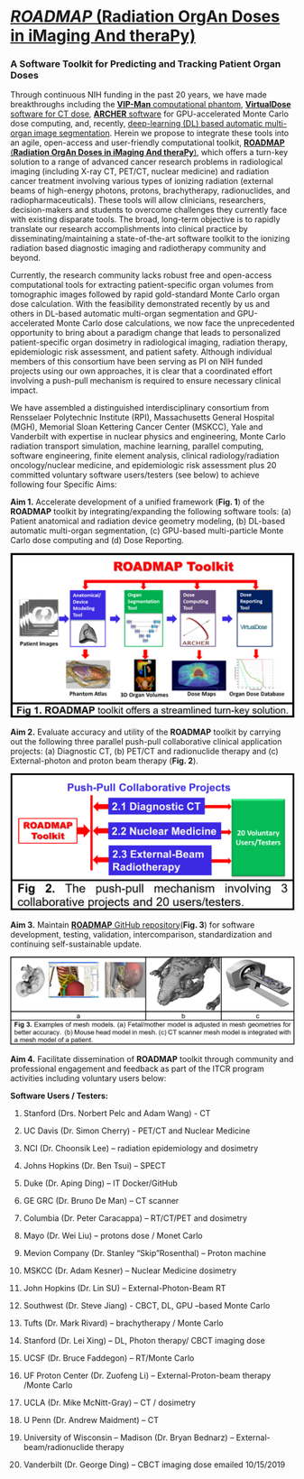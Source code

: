 # [*ROADMAP* (Radiation OrgAn Doses in iMaging And theraPy)](http://www.rpi.edu/dept/radsafe/public_html/ROADMAP.htm)

### A Software Toolkit for Predicting and Tracking Patient Organ Doses 

Through continuous NIH funding in the past 20 years, we have made breakthroughs including the [**VIP-Man** computational phantom](http://www.virtualphantoms.org), [**VirtualDose** software for CT dose](http://www.virtualphantoms.com/our-products/virtualdose/), [**ARCHER** software](http://www.archer-mc.com/) for GPU-accelerated Monte Carlo dose computing, and, recently, [deep-learning (DL) based automatic multi-organ image segmentation](https://arxiv.org/abs/1908.00360). Herein we propose to integrate these tools into an agile, open-access and user-friendly computational toolkit, [**ROADMAP** (**Radiation OrgAn Doses in iMaging And theraPy**)](http://www.rpi.edu/dept/radsafe/public_html/ROADMAP.htm), which offers a turn-key solution to a range of advanced cancer research problems in radiological imaging (including X-ray CT, PET/CT, nuclear medicine) and radiation cancer treatment involving various types of ionizing radiation (external beams of high-energy photons, protons, brachytherapy, radionuclides, and radiopharmaceuticals).  These tools will allow clinicians, researchers, decision-makers and students to overcome challenges they currently face with existing disparate tools. The broad, long-term objective is to rapidly translate our research accomplishments into clinical practice by disseminating/maintaining a state-of-the-art software toolkit to the ionizing radiation based diagnostic imaging and radiotherapy community and beyond.     

Currently, the research community lacks robust free and open-access computational tools for extracting patient-specific organ volumes from tomographic images followed by rapid gold-standard Monte Carlo organ dose calculation. With the feasibility demonstrated recently by us and others in DL-based automatic multi-organ segmentation and GPU-accelerated Monte Carlo dose calculations, we now face the unprecedented opportunity to bring about a paradigm change that leads to personalized patient-specific organ dosimetry in radiological imaging, radiation therapy, epidemiologic risk assessment, and patient safety. Although individual members of this consortium have been serving as PI on NIH funded projects using our own approaches, it is clear that a coordinated effort involving a push-pull mechanism is required to ensure necessary clinical impact.

We have assembled a distinguished interdisciplinary consortium from Rensselaer Polytechnic Institute (RPI), Massachusetts General Hospital (MGH), Memorial Sloan Kettering Cancer Center (MSKCC), Yale and Vanderbilt with expertise in nuclear physics and engineering, Monte Carlo radiation transport simulation, machine learning, parallel computing, software engineering, finite element analysis, clinical radiology/radiation oncology/nuclear medicine, and epidemiologic risk assessment plus 20 committed voluntary software users/testers (see below) to achieve following four Specific Aims: 

**Aim 1.** Accelerate development of a unified framework (**Fig. 1**) of the **ROADMAP** toolkit by   	integrating/expanding the following software tools: (a) Patient anatomical and radiation device 	geometry  modeling, (b) DL-based automatic multi-organ segmentation, (c) GPU-based multi-particle Monte Carlo dose computing and (d) Dose Reporting.

<img src="pictures/pic1.png" style="zoom: 50%;" />

**Aim 2.** Evaluate accuracy and utility of the **ROADMAP** toolkit by carrying out the following three parallel push-pull collaborative clinical application projects: (a) Diagnostic CT, (b) PET/CT and radionuclide therapy and (c) External-photon and proton beam therapy (**Fig. 2**). 

<img src="pictures/pic2.png" style="zoom: 50%;" />

**Aim 3.** Maintain [**ROADMAP** GitHub repository](http://github.com/RoadmapSoftware/RoadMap)(**Fig. 3**) for software development, testing, validation, intercomparison, standardization and continuing self-sustainable update.

![](pictures/pic3.png)

**Aim 4.** Facilitate dissemination of **ROADMAP** toolkit through community and professional engagement and feedback as part of the ITCR program activities including voluntary users below: 

**Software Users / Testers:**

1. Stanford (Drs. Norbert Pelc and Adam Wang) - CT

2. UC Davis (Dr. Simon Cherry) - PET/CT and Nuclear Medicine

3. NCI (Dr. Choonsik Lee) – radiation epidemiology and dosimetry

4. Johns Hopkins (Dr. Ben Tsui) – SPECT 

5. Duke (Dr. Aping Ding) – IT Docker/GitHub

6. GE GRC (Dr. Bruno De Man) – CT scanner 

7. Columbia (Dr. Peter Caracappa) – RT/CT/PET and dosimetry

8. Mayo (Dr. Wei Liu) – protons dose / Monet Carlo

9. Mevion Company (Dr. Stanley “Skip”Rosenthal) – Proton machine 

10. MSKCC (Dr. Adam Kesner) – Nuclear Medicine dosimetry

11. John Hopkins (Dr. Lin SU) – External-Photon-Beam RT

12. Southwest (Dr. Steve Jiang) - CBCT, DL, GPU –based Monte Carlo 

13. Tufts (Dr. Mark Rivard) – brachytherapy / Monte Carlo 

14. Stanford (Dr. Lei Xing) – DL, Photon therapy/ CBCT imaging dose 

15. UCSF (Dr. Bruce Faddegon) – RT/Monte Carlo

16. UF Proton Center (Dr. Zuofeng Li) – External-Proton-beam therapy /Monte Carlo

17. UCLA (Dr. Mike McNitt-Gray) – CT / dosimetry

18. U Penn (Dr. Andrew Maidment) – CT 

19. University of Wisconsin – Madison (Dr. Bryan Bednarz) – External-beam/radionuclide therapy

20. Vanderbilt (Dr. George Ding) – CBCT imaging dose emailed 10/15/2019